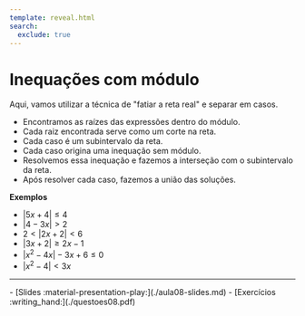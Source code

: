 ```yaml
---
template: reveal.html
search:
  exclude: true
---
```

# Inequações com módulo

Aqui, vamos utilizar a técnica de "fatiar a reta real" e separar em casos. 

- Encontramos as raízes das expressões dentro do módulo. 
- Cada raiz encontrada serve como um corte na reta.
- Cada caso é um subintervalo da reta.
- Cada caso origina uma inequação sem módulo. 
- Resolvemos essa inequação e fazemos a interseção com o subintervalo da reta. 
- Após resolver cada caso, fazemos a união das soluções.

**Exemplos**


- $|5x +  4| \le 4$
- $|4 - 3x| > 2$
- $2 < |2x + 2| < 6$
- $|3x + 2| \ge 2x - 1$
- $|x^2 - 4x| - 3x + 6 \le 0$
- $|x^2 - 4| < 3x$

---

<div class="grid cards" markdown>
 - [Slides :material-presentation-play:](./aula08-slides.md)
 - [Exercícios :writing_hand:](./questoes08.pdf)
</div>
